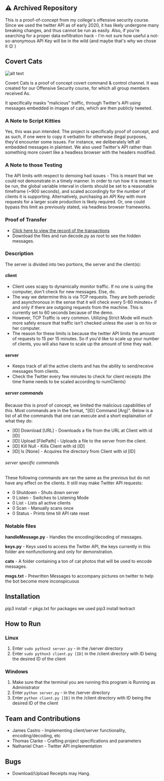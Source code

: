 
## ⚠️ Archived Repository
This is a proof-of-concept from my college's offensive security course. Since we used the twitter API as of early 2020, it has likely undergone many breaking changes, 
and thus cannot be run as easily. Also, if you're searching for a proper data exfiltration hack - I'm not sure how useful a not-so-anonymous API Key will be in the wild 
(and maybe that's why we chose it 😉 )

## Covert Cats

![alt text](cc.png "Data Transmission")

Covert Cats is a proof of concept covert command & control channel. It was created for
our Offensive Security course, for which all group members received As.

It specifically masks "malicious" traffic, through Twitter's API using messages embedded in images of cats, which are then publicly tweeted.

### A Note to Script Kitties
Yes, this was pun intended. The project is specifically proof of concept, and as such, if one were to copy it verbatim for otherwise illegal purposes,
they'd encounter some issues. For instance, we deliberately left all embedded messages in plaintext. We also used Twitter's API rather than something
more covert like a headless browser with the headers modified.

### A Note to those Testing
The API limits with respect to demoing had issues - This is meant that we could not 
demonstrate in a timely manner. In order to run how it is meant to be run, the global variable interval in clients
should be set to a reasonable timeframe (~900 seconds), and scaled accordingly for the number of clients it is
supporting. Alternatively, purchasing an API Key with more requests for a larger scale production is likely required. 
Or, one could bypass this limit as previously stated, via headless browser frameworks.

### Proof of Transfer
* [Click here to view the record of the transactions](https://twitter.com/NateSBU)
* Download the files and run decode.py as root to see the hidden messages.

### Description
The server is divided into two portions, the server and the client(s):


#### client
* Client uses scapy to dynamically monitor traffic. If no one is using the computer, don't check for new messages. Else, do.
* The way we determine this is via TCP requests. They are both periodic and asynchronous in the sense that it will check every 5-60 minutes+ if and only if there are outgoing requests from the machine. This is currently set to 60 seconds because
of the demo.
* However, TCP Traffic is very common. Utilizing Strict Mode will much more safely ensure that traffic isn't checked
unless the user is on his or her computer.
* The reason for these limits is because the twitter API limits the amount of requests to 15 per 15 minutes. So if you'd like to scale up your number of clients, you will also have to scale up the amount of time they wait.

#### server 
* Keeps track of all the active clients and has the ability to send/receive messages from clients.
* Check the Twitter every few minutes to check for client receipts (the time frame needs to be scaled according to numClients)

##### server commands
Because this is proof of concept, we limited the malicious capabilities of this.
Most commands are in the format, "[ID] Command [Arg]". Below is a list of all the commands that one can execute and a short explaination of what they do:
* [ID] Download [URL] - Downloads a file from the URL at Client with id [ID]
* [ID] Upload [FilePath] - Uploads a file to the server from the client.
* [ID] Kill Null - Kills Client with id [ID]
* [ID] ls [None] - Acquires the directory from Client with id [ID]

###### server specific commands
These following commands are ran the same as the previous but do not have any effect on the clients. It still may make Twitter API requests:
* 0 Shutdown - Shuts down server
* 0 Listen - Switches to Listening Mode
* 0 List - Lists all active clients
* 0 Scan - Manually scans once
* 0 Status - Prints time till API rate reset

### Notable files
**handleMessage.py** - Handles the encoding/decoding of messages.

**keys.py** - Keys used to access the Twitter API, the keys currently in this folder are nonfunctioning and only for demonstration.

**cats** - A folder containing a ton of cat photos that will be used to encode messages.

**msgs.txt** - Prewritten Messages to accompany pictures on twitter to help the bot become more inconspicuous

## Installation
pip3 install -r pkgs.txt for packages we used
pip3 install textract

## How to Run
### Linux
1. Enter `sudo python3 server.py` - in the /server directory
2. Enter `sudo python3 client.py [ID]` in the /client directory with ID being the desired ID of the client

### Windows 
1. Make sure that the terminal you are running this program is Running as Administrator
2. Enter `python server.py` - in the /server directory
3. Enter `python client.py [ID]` in the /client directory with ID being the desired ID of the client

## Team and Contributions
* James Castro - Implementing client/server functionality, encoding/decoding, etc
* Thomas Clarke - Crafting project specifications and parameters
* Nathaniel Chan - Twitter API implementation 

## Bugs
* Download/Upload Receipts may Hang.
